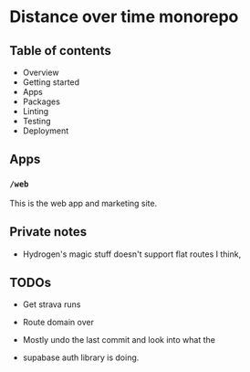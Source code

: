 # Distance over time monorepo

## Table of contents

- Overview
- Getting started
- Apps
- Packages
- Linting
- Testing
- Deployment

## Apps

### `/web`

This is the web app and marketing site.

## Private notes

- Hydrogen's magic stuff doesn't support flat routes I think,

## TODOs

- Get strava runs
- Route domain over

- Mostly undo the last commit and look into what the
- supabase auth library is doing.
